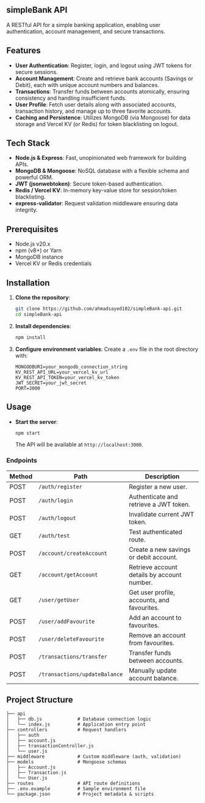 ## simpleBank API

A RESTful API for a simple banking application, enabling user authentication, account management, and secure transactions.

## Features

- **User Authentication**: Register, login, and logout using JWT tokens for secure sessions. 
- **Account Management**: Create and retrieve bank accounts (Savings or Debit), each with unique account numbers and balances. 
- **Transactions**: Transfer funds between accounts atomically, ensuring consistency and handling insufficient funds. 
- **User Profile**: Fetch user details along with associated accounts, transaction history, and manage up to three favorite accounts. 
- **Caching and Persistence**: Utilizes MongoDB (via Mongoose) for data storage and Vercel KV (or Redis) for token blacklisting on logout. 

## Tech Stack

- **Node.js & Express**: Fast, unopinionated web framework for building APIs. 
- **MongoDB & Mongoose**: NoSQL database with a flexible schema and powerful ORM. 
- **JWT (jsonwebtoken)**: Secure token-based authentication. 
- **Redis / Vercel KV**: In-memory key-value store for session/token blacklisting. 
- **express-validator**: Request validation middleware ensuring data integrity. 

## Prerequisites

- Node.js v20.x
- npm (v8+) or Yarn
- MongoDB instance
- Vercel KV or Redis credentials

## Installation

1. **Clone the repository**:
   ```bash
   git clone https://github.com/ahmadsayed102/simpleBank-api.git
   cd simpleBank-api
   ```
2. **Install dependencies**:
   ```bash
   npm install
   ```
3. **Configure environment variables**:
   Create a `.env` file in the root directory with:
   ```env
   MONGODBURI=your_mongodb_connection_string
   KV_REST_API_URL=your_vercel_kv_url
   KV_REST_API_TOKEN=your_vercel_kv_token
   JWT_SECRET=your_jwt_secret
   PORT=3000
   ```

## Usage

- **Start the server**:
  ```bash
  npm start
  ```
  The API will be available at `http://localhost:3000`.

### Endpoints

| Method | Path                    | Description                                |
| ------ | ----------------------- | ------------------------------------------ |
| POST   | `/auth/register`        | Register a new user.                       |
| POST   | `/auth/login`           | Authenticate and retrieve a JWT token.     |
| POST   | `/auth/logout`          | Invalidate current JWT token.              |
| GET    | `/auth/test`            | Test authenticated route.                  |
| POST   | `/account/createAccount`| Create a new savings or debit account.     |
| GET    | `/account/getAccount`   | Retrieve account details by account number.|
| GET    | `/user/getUser`         | Get user profile, accounts, and favourites.|
| POST   | `/user/addFavourite`    | Add an account to favourites.              |
| POST   | `/user/deleteFavourite` | Remove an account from favourites.         |
| POST   | `/transactions/transfer`| Transfer funds between accounts.           |
| POST   | `/transactions/updateBalance`| Manually update account balance.     |

## Project Structure

```
├── api
│   ├── db.js             # Database connection logic
│   └── index.js          # Application entry point
├── controllers           # Request handlers
│   ├── auth
│   ├── account.js
│   ├── transactionController.js
│   └── user.js
├── middleware            # Custom middleware (auth, validation)
├── models                # Mongoose schemas
│   ├── Account.js
│   ├── Transaction.js
│   └── User.js
├── routes                # API route definitions
├── .env.example          # Sample environment file
└── package.json          # Project metadata & scripts
```

